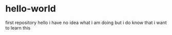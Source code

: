 # hello-world
first repository
hello
i have no idea what i am doing but i do know that i want to learn this
